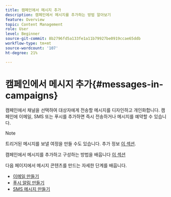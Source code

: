 ```yaml
---
title: 캠페인에서 메시지 추가
description: 캠페인에서 메시지를 추가하는 방법 알아보기
feature: Overview
topic: Content Management
role: User
level: Beginner
source-git-commit: 8b2796fd5a133fe1a11b79927be0919ccae65ddb
workflow-type: tm+mt
source-wordcount: '107'
ht-degree: 21%

---
```



# 캠페인에서 메시지 추가{#messages-in- campaigns}

캠페인에서 채널을 선택하여 대상자에게 전송할 메시지를 디자인하고 개인화합니다. 캠페인에 이메일, SMS 또는 푸시를 추가하면 즉시 전송하거나 메시지를 예약할 수 있습니다.

>[!NOTE]
>트리거된 메시지를 보낼 여정을 만들 수도 있습니다. 추가 정보 [이 섹션](messages-in-journeys.md).

캠페인에서 메시지를 추가하고 구성하는 방법을 배웁니다 [이 섹션](../campaigns/create-campaign.md)

다음 페이지에서 메시지 콘텐츠를 만드는 자세한 단계를 배웁니다.

* [이메일 만들기](create-email.md)
* [푸시 알림 만들기](create-push.md)
* [SMS 메시지 만들기](create-sms.md)
